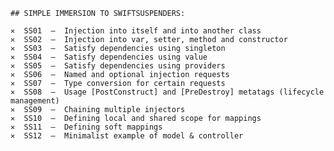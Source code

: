 

    ## SIMPLE IMMERSION TO SWIFTSUSPENDERS:

    ✕  SS01  –  Injection into itself and into another class
    ✕  SS02  –  Injection into var, setter, method and constructor
    ✕  SS03  –  Satisfy dependencies using singleton
    ✕  SS04  –  Satisfy dependencies using value
    ✕  SS05  –  Satisfy dependencies using providers
    ✕  SS06  –  Named and optional injection requests
    ✕  SS07  –  Type conversion for certain requests
    ✕  SS08  –  Usage [PostConstruct] and [PreDestroy] metatags (lifecycle management)
    ✕  SS09  –  Chaining multiple injectors
    ✕  SS10  –  Defining local and shared scope for mappings
    ✕  SS11  –  Defining soft mappings
    ✕  SS12  –  Minimalist example of model & controller